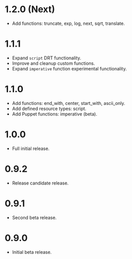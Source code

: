 # 1.2.0 (Next)
- Add functions: truncate, exp, log, next, sqrt, translate.

# 1.1.1
- Expand `script` DRT functionality.
- Improve and cleanup custom functions.
- Expand `imperative` function experimental functionality.

# 1.1.0
- Add functions: end_with, center, start_with, ascii_only.
- Add defined resource types: script.
- Add Puppet functions: imperative (beta).

# 1.0.0
- Full initial release.

# 0.9.2
- Release candidate release.

# 0.9.1
- Second beta release.

# 0.9.0
- Initial beta release.
